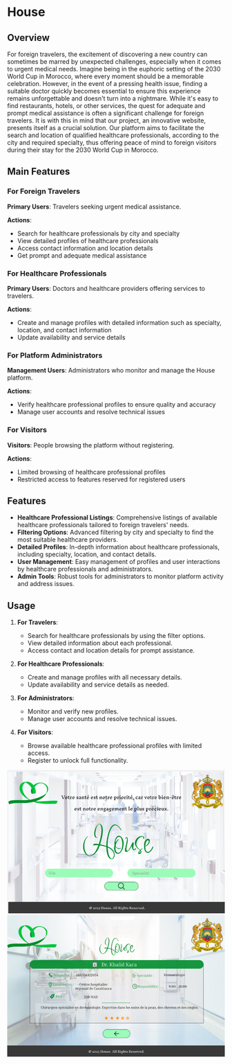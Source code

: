 # House

## Overview

For foreign travelers, the excitement of discovering a new country can sometimes be marred by unexpected challenges, especially when it comes to urgent medical needs. Imagine being in the euphoric setting of the 2030 World Cup in Morocco, where every moment should be a memorable celebration. However, in the event of a pressing health issue, finding a suitable doctor quickly becomes essential to ensure this experience remains unforgettable and doesn't turn into a nightmare. While it's easy to find restaurants, hotels, or other services, the quest for adequate and prompt medical assistance is often a significant challenge for foreign travelers. It is with this in mind that our project, an innovative website, presents itself as a crucial solution. Our platform aims to facilitate the search and location of qualified healthcare professionals, according to the city and required specialty, thus offering peace of mind to foreign visitors during their stay for the 2030 World Cup in Morocco.

## Main Features

### For Foreign Travelers

**Primary Users**: Travelers seeking urgent medical assistance.

**Actions**:
- Search for healthcare professionals by city and specialty
- View detailed profiles of healthcare professionals
- Access contact information and location details
- Get prompt and adequate medical assistance

### For Healthcare Professionals

**Primary Users**: Doctors and healthcare providers offering services to travelers.

**Actions**:
- Create and manage profiles with detailed information such as specialty, location, and contact information
- Update availability and service details

### For Platform Administrators

**Management Users**: Administrators who monitor and manage the House platform.

**Actions**:
- Verify healthcare professional profiles to ensure quality and accuracy
- Manage user accounts and resolve technical issues

### For Visitors

**Visitors**: People browsing the platform without registering.

**Actions**:
- Limited browsing of healthcare professional profiles
- Restricted access to features reserved for registered users

## Features

- **Healthcare Professional Listings**: Comprehensive listings of available healthcare professionals tailored to foreign travelers' needs.
- **Filtering Options**: Advanced filtering by city and specialty to find the most suitable healthcare providers.
- **Detailed Profiles**: In-depth information about healthcare professionals, including specialty, location, and contact details.
- **User Management**: Easy management of profiles and user interactions by healthcare professionals and administrators.
- **Admin Tools**: Robust tools for administrators to monitor platform activity and address issues.

## Usage

1. **For Travelers**:
   - Search for healthcare professionals by using the filter options.
   - View detailed information about each professional.
   - Access contact and location details for prompt assistance.

2. **For Healthcare Professionals**:
   - Create and manage profiles with all necessary details.
   - Update availability and service details as needed.

3. **For Administrators**:
   - Monitor and verify new profiles.
   - Manage user accounts and resolve technical issues.

4. **For Visitors**:
   - Browse available healthcare professional profiles with limited access.
   - Register to unlock full functionality.

![home](./home.png)
![result](./result.png)
